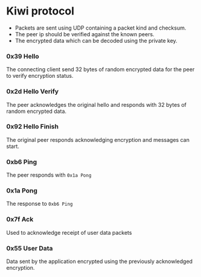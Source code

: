 # Kiwi protocol

- Packets are sent using UDP containing a packet kind and checksum.
- The peer ip should be verified against the known peers.
- The encrypted data which can be decoded using the private key.

### 0x39 Hello

The connecting client send 32 bytes of random encrypted data for the peer to verify encryption status.

### 0x2d Hello Verify

The peer acknowledges the original hello and responds with 32 bytes of random encrypted data.

### 0x92 Hello Finish

The original peer responds acknowledging encryption and messages can start.

### 0xb6 Ping

The peer responds with `0x1a Pong`

### 0x1a Pong

The response to `0xb6 Ping`

### 0x7f Ack

Used to acknowledge receipt of user data packets

### 0x55 User Data

Data sent by the application encrypted using the previously acknowledged encryption.
